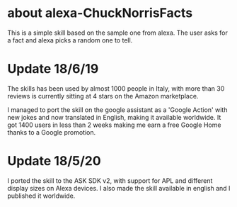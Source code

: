 # about alexa-ChuckNorrisFacts

This is a simple skill based on the sample one from alexa.
The user asks for a fact and alexa picks a random one to tell.

# Update 18/6/19

The skills has been used by almost 1000 people in Italy, with more than 30 reviews is currently sitting at 4 stars on the Amazon marketplace.

I managed to port the skill on the google assistant as a 'Google Action' with new jokes and now translated in English, making it available worldwide.
It got 1400 users in less than 2 weeks making me earn a free Google Home thanks to a Google promotion.

# Update 18/5/20

I ported the skill to the ASK SDK v2, with support for APL and different display sizes on Alexa devices.
I also made the skill available in english and I published it worldwide.
